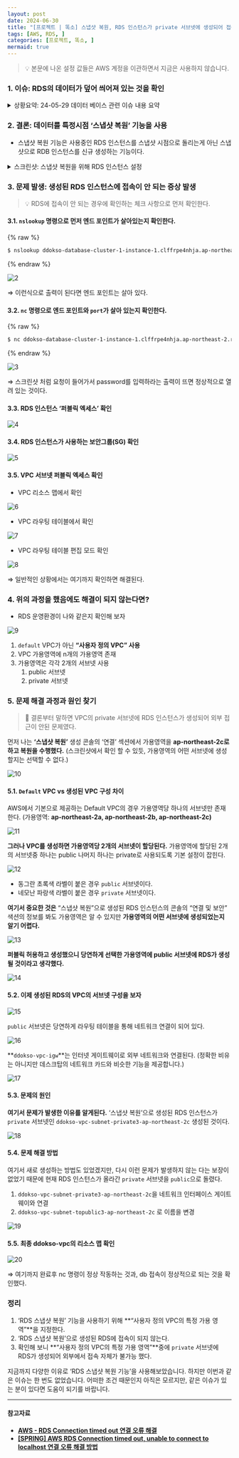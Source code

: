 ```yaml
---
layout: post
date: 2024-06-30
title: "[프로젝트 | 똑소] 스냅샷 복원, RDS 인스턴스가 private 서브넷에 생성되어 접속 안 되는 현상"
tags: [AWS, RDS, ]
categories: [프로젝트, 똑소, ]
mermaid: true
---
```



> 💡 본문에 나온 설정 값들은 AWS 계정을 이관하면서 지금은 사용하지 않습니다.



### 1. 이슈: RDS의 데이터가 덮어 씌어져 있는 것을 확인

<details>
  <summary>상황요약: 24-05-29 데이터 베이스 관련 이슈 내용 요약</summary>


![0](/assets/img/2024-06-30-프로젝트--똑소-스냅샷-복원-RDS-인스턴스가-private-서브넷에-생성되어-접속-안-되는-현상.md/0.png)

1. AM 12시 쯤에 팀원의 제보로 main 페이지 데이터가 조회 되지 않는 상황을 알게 되었습니다.
2. 운영 DB의 상품 데이터가 4월 20일 이후에 오늘 데이터로 되어있는 것을 확인했습니다.

[해결 방법]

1. 데이터 복원을 위해 RDS 백업 서비스를 이용하려 했습니다.
2. 문제는 운영 중인 RDS 인스턴스에서 이전 데이터로 바로 백업하려면 “**역추적**” 옵션이 켜져 있어야 하는데 추가 비용 문제로 켜두지 않았습니다.
3. 때문에 특정시점 스냅샷으로 RDS 인스턴스를 신규로 생성하는 방법을 사용했습니다.

[현재 상황]

1. 결과적으로 현재 2개의 RDS가 올라가 있습니다.
2. 아직 스크래핑 서버는 기존 RDS를 바라보고 있습니다. (`ddokso-database-cluster-1`)
3. API 서버는 신규 생성한 RDS를 바라보고 있습니다.(`ddokso-database-cluster-2-cluster`)

문제가 발생한 이유는 아직 찾지 못했고, 기존 DB는 내일이나 모래까지 살려두고 지울 예정입니다.


⇒ 상황이 정리된 후 발생한 이유를 찾았는데, DB 권한이 있던 팀원의 실수인 것으로 확인했습니다. 
이후 권한 문제를 빡빡하게 잡기 위해 지속적으로 노력중에 있습니다.



  </details>

### 2. 결론: 데이터를 특정시점 ‘스냅샷 복원’ 기능을 사용

- 스냅샷 복원 기능은 사용중인 RDS 인스턴스를 스냅샷 시점으로 돌리는게 아닌 스냅샷으로 RDB 인스턴스를 신규 생성하는 기능이다.
<details>
  <summary>스크린샷: 스냅샷 복원을 위해 RDS 인스턴스 설정</summary>


![1](/assets/img/2024-06-30-프로젝트--똑소-스냅샷-복원-RDS-인스턴스가-private-서브넷에-생성되어-접속-안-되는-현상.md/1.png)



  </details>

### 3. 문제 발생: 생성된 RDS 인스턴스에 접속이 안 되는 증상 발생


> 💡 RDS에 접속이 안 되는 경우에 확인하는 체크 사항으로 먼저 확인한다.



#### 3.1. `nslookup` 명령으로 먼저 엔드 포인트가 살아있는지 확인한다.



{% raw %}
```bash
$ nslookup ddokso-database-cluster-1-instance-1.clffrpe4nhja.ap-northeast-2.rds.amazonaws.com
```
{% endraw %}



![2](/assets/img/2024-06-30-프로젝트--똑소-스냅샷-복원-RDS-인스턴스가-private-서브넷에-생성되어-접속-안-되는-현상.md/2.png)


⇒ 이런식으로 출력이 된다면 엔드 포인트는 살아 있다.



#### 3.2. `nc` 명령으로 엔드 포인트와 `port`가 살아 있는지 확인한다.



{% raw %}
```bash
$ nc ddokso-database-cluster-1-instance-1.clffrpe4nhja.ap-northeast-2.rds.amazonaws.com 3026
```
{% endraw %}



![3](/assets/img/2024-06-30-프로젝트--똑소-스냅샷-복원-RDS-인스턴스가-private-서브넷에-생성되어-접속-안-되는-현상.md/3.png)


⇒ 스크린샷 처럼 요청이 들어가서 password를 입력하라는 출력이 뜨면 정상적으로 열려 있는 것이다.



#### 3.3. RDS 인스턴스 ‘퍼블릭 엑세스’ 확인


![4](/assets/img/2024-06-30-프로젝트--똑소-스냅샷-복원-RDS-인스턴스가-private-서브넷에-생성되어-접속-안-되는-현상.md/4.png)



#### 3.4. RDS 인스턴스가 사용하는 보안그룹(SG) 확인


![5](/assets/img/2024-06-30-프로젝트--똑소-스냅샷-복원-RDS-인스턴스가-private-서브넷에-생성되어-접속-안-되는-현상.md/5.png)



#### 3.5. VPC 서브넷 퍼블릭 엑세스 확인

- VPC 리소스 맵에서 확인

![6](/assets/img/2024-06-30-프로젝트--똑소-스냅샷-복원-RDS-인스턴스가-private-서브넷에-생성되어-접속-안-되는-현상.md/6.png)

- VPC 라우팅 테이블에서 확인

![7](/assets/img/2024-06-30-프로젝트--똑소-스냅샷-복원-RDS-인스턴스가-private-서브넷에-생성되어-접속-안-되는-현상.md/7.png)

- VPC 라우팅 테이블 편집 모드 확인

![8](/assets/img/2024-06-30-프로젝트--똑소-스냅샷-복원-RDS-인스턴스가-private-서브넷에-생성되어-접속-안-되는-현상.md/8.png)


⇒ 일반적인 상황에서는 여기까지 확인하면 해결된다.



### 4. 위의 과정을 했음에도 해결이 되지 않는다면? 

- RDS 운영환경이 나와 같은지 확인해 보자

![9](/assets/img/2024-06-30-프로젝트--똑소-스냅샷-복원-RDS-인스턴스가-private-서브넷에-생성되어-접속-안-되는-현상.md/9.png)

1. `default` VPC가 아닌 **“사용자 정의 VPC” 사용**
2. VPC 가용영역에 n개의 가용영역 존재
3. 가용영역은 각각 2개의 서브넷 사용
	1. public 서브넷
	2. private 서브넷


### 5. 문제 해결 과정과 원인 찾기


> 📌 결론부터 말하면 VPC의 private 서브넷에 RDS 인스턴스가 생성되어 외부 접근이 안된 문제였다.


먼저 나는 **‘스냅샷 복원’** 생성 콘솔의 ‘연결’ 섹션에서 가용영역을 **ap-northeast-2c로 하고 복원을 수행했다.**
(스크린샷에서 확인 할 수 있듯, 가용영역의 어떤 서브넷에 생성할지는 선택할 수 없다.)


![10](/assets/img/2024-06-30-프로젝트--똑소-스냅샷-복원-RDS-인스턴스가-private-서브넷에-생성되어-접속-안-되는-현상.md/10.png)



#### 5.1. `Default` VPC vs 생성된 VPC 구성 차이


AWS에서 기본으로 제공하는 Default VPC의 경우 가용영역당 하나의 서브넷만 존재한다.
(가용영역: **ap-northeast-2a, ap-northeast-2b, ap-northeast-2c)**


![11](/assets/img/2024-06-30-프로젝트--똑소-스냅샷-복원-RDS-인스턴스가-private-서브넷에-생성되어-접속-안-되는-현상.md/11.png)


**그러나 VPC를 생성하면 가용영역당 2개의 서브넷이 할당된다.** 
가용영역에 할당된 2개의 서브넷중 하나는 public 나머지 하나는 private로 사용되도록 기본 설정이 잡힌다.


![12](/assets/img/2024-06-30-프로젝트--똑소-스냅샷-복원-RDS-인스턴스가-private-서브넷에-생성되어-접속-안-되는-현상.md/12.png)

- 동그란 초록색 라벨이 붙은 경우 `public` 서브넷이다.
- 네모난 파랑색 라벨이 붙은 경우 `private` 서브넷이다.

**여기서 중요한 것은** “스냅샷 복원”으로 생성된 RDS 인스턴스의 콘솔의 “연결 및 보안” 색션의 정보를 봐도 가용영역은 알 수 있지만 **가용영역의 어떤 서브넷에 생성되었는지 알기 어렵다.**


![13](/assets/img/2024-06-30-프로젝트--똑소-스냅샷-복원-RDS-인스턴스가-private-서브넷에-생성되어-접속-안-되는-현상.md/13.png)


**퍼블릭 허용하고 생성했으니 당연하게 선택한 가용영역에 public 서브넷에 RDS가 생성될 것이라고 생각했다.**


![14](/assets/img/2024-06-30-프로젝트--똑소-스냅샷-복원-RDS-인스턴스가-private-서브넷에-생성되어-접속-안-되는-현상.md/14.png)



#### 5.2. 이제 생성된 RDS의 VPC의 서브넷 구성을 보자


![15](/assets/img/2024-06-30-프로젝트--똑소-스냅샷-복원-RDS-인스턴스가-private-서브넷에-생성되어-접속-안-되는-현상.md/15.png)


`public` 서브넷은 당연하게 라우팅 테이블을 통해 네트워크 연결이 되어 있다.


![16](/assets/img/2024-06-30-프로젝트--똑소-스냅샷-복원-RDS-인스턴스가-private-서브넷에-생성되어-접속-안-되는-현상.md/16.png)


**`ddokso-vpc-igw`**는 인터넷 게이트웨이로 외부 네트워크와 연결된다. 
(정확한 비유는 아니지만 데스크탑의 네트워크 카드와 비슷한 기능을 제공합니다.)


![17](/assets/img/2024-06-30-프로젝트--똑소-스냅샷-복원-RDS-인스턴스가-private-서브넷에-생성되어-접속-안-되는-현상.md/17.png)



#### 5.3. 문제의 원인


**여기서 문제가 발생한 이유를 알게된다.** ‘스냅샷 복원’으로 생성된 RDS 인스턴스가 `private` 서브넷인 `ddokso-vpc-subnet-private3-ap-northeast-2c` 생성된 것이다.


![18](/assets/img/2024-06-30-프로젝트--똑소-스냅샷-복원-RDS-인스턴스가-private-서브넷에-생성되어-접속-안-되는-현상.md/18.png)



#### 5.4. 문제 해결 방법


여기서 새로 생성하는 방법도 있었겠지만, 다시 이런 문제가 발생하지 않는 다는 보장이 없었기 때문에 현재 RDS 인스턴스가 올라간 `private` 서브넷을 `public`으로 돌렸다.

1. `ddokso-vpc-subnet-private3-ap-northeast-2c`을 네트워크 인터페이스 게이트웨이와 연결
2. `ddokso-vpc-subnet-topublic3-ap-northeast-2c` 로 이름을 변경

![19](/assets/img/2024-06-30-프로젝트--똑소-스냅샷-복원-RDS-인스턴스가-private-서브넷에-생성되어-접속-안-되는-현상.md/19.png)



#### 5.5. 최종 ddokso-vpc의 리소스 맵 확인


![20](/assets/img/2024-06-30-프로젝트--똑소-스냅샷-복원-RDS-인스턴스가-private-서브넷에-생성되어-접속-안-되는-현상.md/20.png)


⇒ 여기까지 완료후 nc 명령이 정상 작동하는 것과, db 접속이 정상적으로 되는 것을 확인했다.



### 정리

1. ‘RDS 스냅샷 복원’ 기능을 사용하기 위해 **“사용자 정의 VPC의 특정 가용 영역”**을 지정한다.
2. ‘RDS 스냅샷 복원’으로 생성된 RDS에 접속이 되지 않는다.
3. 확인해 보니 **“사용자 정의 VPC의 특정 가용 영역”**중에 `private` 서브넷에 RDS가 생성되어 외부에서 접속 자체가 불가능 했다.

지금까지 다양한 이유로 ‘RDS 스냅샷 복원 기능’을 사용해보았습니다. 하지만 이번과 같은 이슈는 한 번도 없었습니다. 어떠한 조건 때문인지 아직은 모르지만, 같은 이슈가 있는 분이 있다면 도움이 되기를 바랍니다.


---



#### 참고자료

- [**AWS - RDS Connection timed out 연결 오류 해결**](https://green-bin.tistory.com/34)
- [**[SPRING] AWS RDS Connection timed out, unable to connect to localhost 연결 오류 해결 방법**](https://aeliketodo.tistory.com/96)
